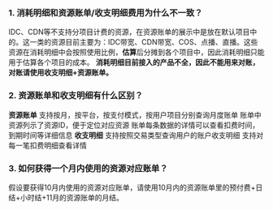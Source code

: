 ### 1. 消耗明细和资源账单/收支明细费用为什么不一致？
IDC、CDN等不支持分项目计费的资源，在资源账单的展示中是放在默认项目中的。这一类的资源目前主要为：IDC带宽、CDN带宽、COS、点播、直播。这些资源在消耗明细中会按照使用比例，**估算**后分摊到各个项目中，因此消耗明细只能用于估算各个项目的成本。
**消耗明细目前接入的产品不全，因此不能用来对账，对账请使用收支明细+资源账单。**

### 2. 资源账单和收支明细有什么区别？
**资源账单**
支持按月，按平台，按支付模式，按用户项目分别查询月度账单
账单中资源列示了资源ID，便于定位对应资源
账单每条数据的详情可以查看扣费时间，到期时间等详细信息
**收支明细**
支持按照交易类型查询用户的账户收支明细
支持对每一笔扣费明细查看详情

### 3. 如何获得一个月内使用的资源对应账单？
假设要获得10月内使用的资源对应账单，请使用10月内的资源账单里的预付费+日结+小时结+11月的资源账单的月结。




